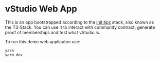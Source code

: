 # vStudio Web App

This is an app bootstrapped according to the [init.tips](https://init.tips) stack, also known as the T3-Stack.
You can use it to interact with community contract, generate proof of memberships and test what vStudio is.

To run this demo web applicaton use:
```bash
yarn
yarn dev
```
